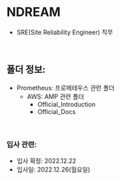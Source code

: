 # NDREAM

- SRE(Site Reliability Engineer) 직무

<br>

## 폴더 정보:

- Prometheus: 프로메테우스 관련 폴더
    - AWS: AMP 관련 폴더
        - Official_Introduction
        - Official_Docs
<br>

### 입사 관련:

- 입사 확정: 2022.12.22
- 입사일: 2022.12.26(월요일)

<br>

